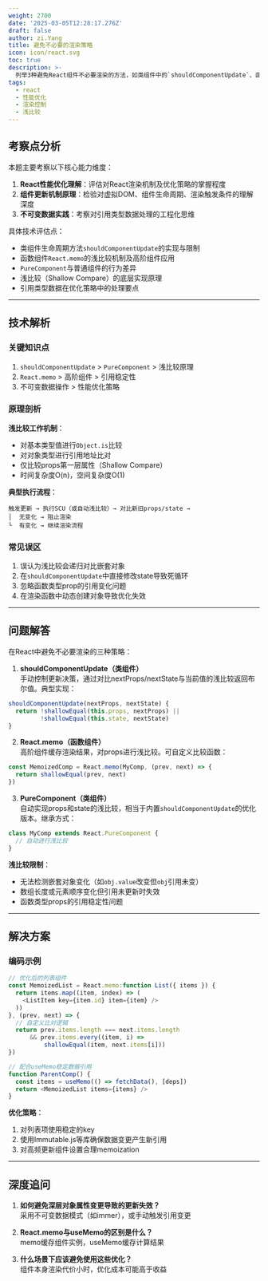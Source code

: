```yaml
---
weight: 2700
date: '2025-03-05T12:28:17.276Z'
draft: false
author: zi.Yang
title: 避免不必要的渲染策略
icon: icon/react.svg
toc: true
description: >-
  列举3种避免React组件不必要渲染的方法，如类组件中的`shouldComponentUpdate`、函数组件中的`React.memo`，并解释其底层浅比较的原理与限制？
tags:
  - react
  - 性能优化
  - 渲染控制
  - 浅比较
---
```


## 考察点分析

本题主要考察以下核心能力维度：

1. **React性能优化理解**：评估对React渲染机制及优化策略的掌握程度
2. **组件更新机制原理**：检验对虚拟DOM、组件生命周期、渲染触发条件的理解深度
3. **不可变数据实践**：考察对引用类型数据处理的工程化思维

具体技术评估点：

- 类组件生命周期方法`shouldComponentUpdate`的实现与限制
- 函数组件`React.memo`的浅比较机制及高阶组件应用
- `PureComponent`与普通组件的行为差异
- 浅比较（Shallow Compare）的底层实现原理
- 引用类型数据在优化策略中的处理要点

---

## 技术解析

### 关键知识点

1. `shouldComponentUpdate` > `PureComponent` > 浅比较原理
2. `React.memo` > 高阶组件 > 引用稳定性
3. 不可变数据操作 > 性能优化策略

### 原理剖析

**浅比较工作机制**：

- 对基本类型值进行`Object.is`比较
- 对对象类型进行引用地址比对
- 仅比较props第一层属性（Shallow Compare）
- 时间复杂度O(n)，空间复杂度O(1)

**典型执行流程**：

```
触发更新 → 执行SCU（或自动浅比较）→ 对比新旧props/state → 
│  无变化 → 阻止渲染              
└  有变化 → 继续渲染流程
```

### 常见误区

1. 误认为浅比较会递归对比嵌套对象
2. 在`shouldComponentUpdate`中直接修改state导致死循环
3. 忽略函数类型prop的引用变化问题
4. 在渲染函数中动态创建对象导致优化失效

---

## 问题解答

在React中避免不必要渲染的三种策略：

1. **shouldComponentUpdate（类组件）**  
手动控制更新决策，通过对比nextProps/nextState与当前值的浅比较返回布尔值。典型实现：

```javascript
shouldComponentUpdate(nextProps, nextState) {
  return !shallowEqual(this.props, nextProps) || 
         !shallowEqual(this.state, nextState)
}
```

2. **React.memo（函数组件）**  
高阶组件缓存渲染结果，对props进行浅比较。可自定义比较函数：

```javascript
const MemoizedComp = React.memo(MyComp, (prev, next) => {
  return shallowEqual(prev, next)
})
```

3. **PureComponent（类组件）**  
自动实现props和state的浅比较，相当于内置`shouldComponentUpdate`的优化版本。继承方式：

```javascript
class MyComp extends React.PureComponent {
  // 自动进行浅比较
}
```

**浅比较限制**：

- 无法检测嵌套对象变化（如`obj.value`改变但`obj`引用未变）
- 数组长度或元素顺序变化但引用未更新时失效
- 函数类型props的引用稳定性问题

---

## 解决方案

### 编码示例

```javascript
// 优化后的列表组件
const MemoizedList = React.memo:function List({ items }) {
  return items.map((item, index) => (
    <ListItem key={item.id} item={item} />
  ))
}, (prev, next) => {
  // 自定义比对逻辑
  return prev.items.length === next.items.length 
      && prev.items.every((item, i) => 
          shallowEqual(item, next.items[i]))
})

// 配合useMemo稳定数据引用
function ParentComp() {
  const items = useMemo(() => fetchData(), [deps])
  return <MemoizedList items={items} />
}
```

**优化策略**：

1. 对列表项使用稳定的key
2. 使用Immutable.js等库确保数据变更产生新引用
3. 对高频更新组件设置合理memoization

---

## 深度追问

1. **如何避免深层对象属性变更导致的更新失效？**  
采用不可变数据模式（如immer），或手动触发引用变更

2. **React.memo与useMemo的区别是什么？**  
memo缓存组件实例，useMemo缓存计算结果

3. **什么场景下应该避免使用这些优化？**  
组件本身渲染代价小时，优化成本可能高于收益
